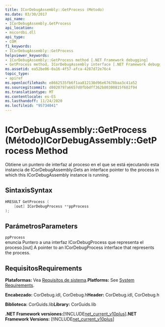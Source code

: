 ```yaml
---
title: ICorDebugAssembly::GetProcess (Método)
ms.date: 03/30/2017
api_name:
- ICorDebugAssembly.GetProcess
api_location:
- mscordbi.dll
api_type:
- COM
f1_keywords:
- ICorDebugAssembly::GetProcess
helpviewer_keywords:
- ICorDebugAssembly::GetProcess method [.NET Framework debugging]
- GetProcess method, ICorDebugAssembly interface [.NET Framework debugging]
ms.assetid: ea52be06-0a16-4f57-afca-4287d72e76c4
topic_type:
- apiref
ms.openlocfilehash: e8662535fb6f1aa812130d96e67678baa3c41a52
ms.sourcegitcommit: d8020797a6657d0fbbdff362b80300815f682f94
ms.translationtype: MT
ms.contentlocale: es-ES
ms.lasthandoff: 11/24/2020
ms.locfileid: "95734041"
---
```

# <a name="icordebugassemblygetprocess-method"></a><span data-ttu-id="3f91f-102">ICorDebugAssembly::GetProcess (Método)</span><span class="sxs-lookup"><span data-stu-id="3f91f-102">ICorDebugAssembly::GetProcess Method</span></span>

<span data-ttu-id="3f91f-103">Obtiene un puntero de interfaz al proceso en el que se está ejecutando esta instancia de ICorDebugAssembly.</span><span class="sxs-lookup"><span data-stu-id="3f91f-103">Gets an interface pointer to the process in which this ICorDebugAssembly instance is running.</span></span>  
  
## <a name="syntax"></a><span data-ttu-id="3f91f-104">Sintaxis</span><span class="sxs-lookup"><span data-stu-id="3f91f-104">Syntax</span></span>  
  
```cpp  
HRESULT GetProcess (  
    [out] ICorDebugProcess **ppProcess  
);  
```  
  
## <a name="parameters"></a><span data-ttu-id="3f91f-105">Parámetros</span><span class="sxs-lookup"><span data-stu-id="3f91f-105">Parameters</span></span>  

 `ppProcess`  
 <span data-ttu-id="3f91f-106">enuncia Puntero a una interfaz ICorDebugProcess que representa el proceso.</span><span class="sxs-lookup"><span data-stu-id="3f91f-106">[out] A pointer to an ICorDebugProcess interface that represents the process.</span></span>  
  
## <a name="requirements"></a><span data-ttu-id="3f91f-107">Requisitos</span><span class="sxs-lookup"><span data-stu-id="3f91f-107">Requirements</span></span>  

 <span data-ttu-id="3f91f-108">**Plataformas:** Vea [Requisitos de sistema](../../get-started/system-requirements.md).</span><span class="sxs-lookup"><span data-stu-id="3f91f-108">**Platforms:** See [System Requirements](../../get-started/system-requirements.md).</span></span>  
  
 <span data-ttu-id="3f91f-109">**Encabezado:** CorDebug.idl, CorDebug.h</span><span class="sxs-lookup"><span data-stu-id="3f91f-109">**Header:** CorDebug.idl, CorDebug.h</span></span>  
  
 <span data-ttu-id="3f91f-110">**Biblioteca:** CorGuids.lib</span><span class="sxs-lookup"><span data-stu-id="3f91f-110">**Library:** CorGuids.lib</span></span>  
  
 <span data-ttu-id="3f91f-111">**.NET Framework versiones:**[!INCLUDE[net_current_v10plus](../../../../includes/net-current-v10plus-md.md)]</span><span class="sxs-lookup"><span data-stu-id="3f91f-111">**.NET Framework Versions:** [!INCLUDE[net_current_v10plus](../../../../includes/net-current-v10plus-md.md)]</span></span>
